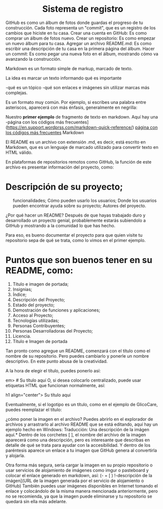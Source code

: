 <h1 align="center">Sistema de registro</h1>
<p>GitHub es como un álbum de fotos donde guardas el progreso de tu construcción.
Cada foto representa un "commit", que es un registro de los cambios que hiciste en tu casa. 
Crear una cuenta en GitHub: Es como comprar un álbum de fotos nuevo.
Crear un repositorio: Es como empezar un nuevo álbum para tu casa.
Agregar un archivo README.md: Es como escribir una descripción de tu casa en la primera página del álbum.
Hacer un commit: Es como pegar una nueva foto en el álbum, mostrando cómo va avanzando la construcción.</p> 

<p>Markdown es un formato simple de markup, marcado de texto. 

La idea es marcar un texto informando qué es importante

-qué es un tópico 
-qué son enlaces e imágenes sin utilizar marcas más complejas.

Es un formato muy común. Por ejemplo, si escribes una palabra entre asteriscos, aparecerá con más énfasis, generalmente en negrilla:

Nuestro **primer ejemplo** de fragmento de texto en markdown.
 Aquí hay una -página con los códigos más frecuentes](https://en.support.wordprss.com/markdown-quick-reference/) [página con los códigos más frecuentes](https://en.support.wordprss.com/markdown-quick-reference/) Markdown</h>


<p> 
El README es un archivo con extensión .md, es decir, está escrito en Markdown, que es un lenguaje de marcado utilizado para convertir texto en HTML válido.

En plataformas de repositorios remotos como GitHub, la función de este archivo es presentar información del proyecto, como:<p/>

<h1>Descripción de su proyecto;</h1>

<ol>funcionalidades;
Cómo pueden usarlo los usuarios;
Donde los usuarios pueden encontrar ayuda sobre su proyecto;
Autores del proyecto.</ol>
<p></p>¿Por qué hacer un README?
Después de que hayas trabajado duro y desarrollado un proyecto genial, probablemente estarás subiendolo a GitHub y mostrando a la comunidad lo que has hecho.

Para eso, es bueno documentar el proyecto para que quien visite tu repositorio sepa de qué se trata, como lo vimos en el primer ejemplo.</p>

<h1>Puntos que son buenos tener en su README, como:</h1>

<ol>
<li>Título e imagen de portada;</li>
<li>Insignias;</li>
<li>Índice;</li>
<li>Descripción del Proyecto;</li>
<li>Estado del proyecto;</li>
<li>Demostración de funciones y aplicaciones;</li>
<li>Acceso al Proyecto;</li>
<li>Tecnologías utilizadas;</li>
<li>Personas Contribuyentes;</li>
<li>Personas Desarrolladoras del Proyecto;</li>
<li>Licencia.</li>
<li>Título e Imagen de portada</li>
</ol>
<p></p>Tan pronto como agregue un README, comenzará con el título como el nombre de su repositorio. Pero puedes cambiarlo y ponerle un nombre descriptivo. En este punto abusa de la creatividad.

A la hora de elegir el título, puedes ponerlo así:

em> # Su título aquí </em>
O, si desea colocarlo centralizado, puede usar etiquetas HTML que funcionan normalmente, así:

h1 align="center"> Su título aquí </h1>

Eventualmente, si el logotipo es un título, como en el ejemplo de GlicoCare, puedes reemplazar el título:

 ¿cómo poner la imagen en el archivo? Puedes abrirlo en el explorador de archivos y arrastrarlo al archivo README que se está editando, aquí hay un ejemplo hecho en Windows:
Traducción: Una descripción de la imágen aquí.*
Dentro de los corchetes [ ], el nombre del archivo de la imagen aparecerá como una descripción, pero es interesante que describas en detalle de qué se trata para ayudar con
la accesibilidad. Y dentro de los paréntesis aparece un enlace a tu imagen que GitHub genera al convertirla y alojarla.

Otra forma más segura, sería cargar la imagen en su propio repositorio o usar servicios de alojamiento de imágenes como imgur o pasteboard y colocar el enlace generado en markdown, así:
(- = [ )
!-descripción de la imágen](URL de la imagen generada por el servicio de alojamiento o GitHub)
También puedes usar imágenes disponibles en Internet tomando el enlace y colocándolo de la misma manera mencionada anteriormente, pero no se recomienda, ya que la imagen puede eliminarse y 
tu repositorio se quedará sin ella más adelante.</p>

